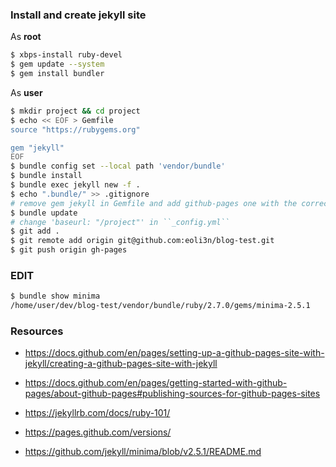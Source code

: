 ### Install and create jekyll site

As **root**
```bash
$ xbps-install ruby-devel
$ gem update --system
$ gem install bundler
```

As **user**
```bash
$ mkdir project && cd project
$ echo << EOF > Gemfile
source "https://rubygems.org"

gem "jekyll"
EOF
$ bundle config set --local path 'vendor/bundle'
$ bundle install
$ bundle exec jekyll new -f .
$ echo ".bundle/" >> .gitignore
# remove gem jekyll in Gemfile and add github-pages one with the correct version
$ bundle update
# change 'baseurl: "/project"' in ``_config.yml``
$ git add .
$ git remote add origin git@github.com:eoli3n/blog-test.git
$ git push origin gh-pages
```

### EDIT

```bash
$ bundle show minima
/home/user/dev/blog-test/vendor/bundle/ruby/2.7.0/gems/minima-2.5.1
```

### Resources

- https://docs.github.com/en/pages/setting-up-a-github-pages-site-with-jekyll/creating-a-github-pages-site-with-jekyll
- https://docs.github.com/en/pages/getting-started-with-github-pages/about-github-pages#publishing-sources-for-github-pages-sites

- https://jekyllrb.com/docs/ruby-101/
- https://pages.github.com/versions/

- https://github.com/jekyll/minima/blob/v2.5.1/README.md
